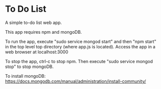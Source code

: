 # To Do List
A simple to-do list web app.

This app requires npm and mongoDB.

To run the app, execute "sudo service mongod start" and then "npm start" in the top level top directory (where app.js is located). Access the app in a web browser at localhost:3000

To stop the app, ctrl-c to stop npm. Then execute "sudo service mongod stop" to stop mongoDB.

To install mongoDB: https://docs.mongodb.com/manual/administration/install-community/
